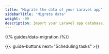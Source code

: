 ```yaml
---
title: "Migrate the data of your Laravel app"
sidebarTitle: "Migrate data"
weight: -99
description: Import your Laravel app database.
---
```


{{% guides/data-migration /%}}

{{< guide-buttons next="Scheduling tasks" >}}